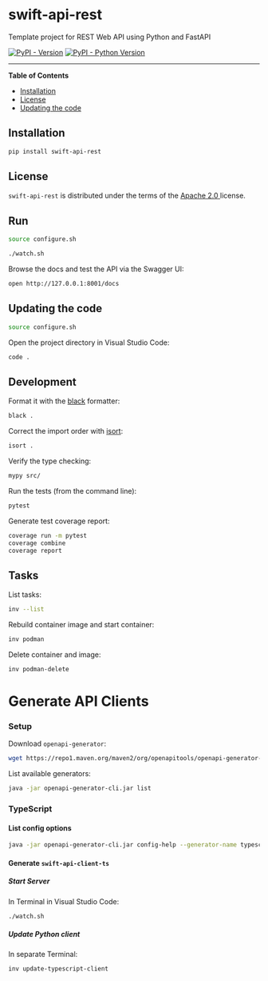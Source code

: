# swift-api-rest

Template project for REST Web API using Python and FastAPI

[![PyPI - Version](https://img.shields.io/pypi/v/swift-api-rest.svg)](https://pypi.org/project/swift-api-rest)
[![PyPI - Python Version](https://img.shields.io/pypi/pyversions/swift-api-rest.svg)](https://pypi.org/project/swift-api-rest)

-----

**Table of Contents**

- [Installation](#installation)
- [License](#license)
- [Updating the code](#updating-the-code)

## Installation

```bash
pip install swift-api-rest
```

## License

`swift-api-rest` is distributed under the terms of the [Apache 2.0 ](https://spdx.org/licenses/Apache-2.0.html) license.

## Run

```bash
source configure.sh

./watch.sh
```

Browse the docs and test the API via the Swagger UI:

```bash
open http://127.0.0.1:8001/docs
```



## Updating the code

```bash
source configure.sh
```

Open the project directory in Visual Studio Code:

```bash
code .
```

## Development

Format it with the [black](https://black.readthedocs.io/en/stable/) formatter:

```sh
black .
```

Correct the import order with [isort](https://pycqa.github.io/isort/):

```sh
isort .
```

Verify the type checking:

```sh
mypy src/
```

Run the tests (from the command line):

```sh
pytest
```

Generate test coverage report:

```bash
coverage run -m pytest
coverage combine
coverage report
```

## Tasks

List tasks:

```bash
inv --list
```

Rebuild container image and start container:

```bash
inv podman
```

Delete container and image:

```bash
inv podman-delete
```

# Generate API Clients

### Setup

Download `openapi-generator`:

```bash
wget https://repo1.maven.org/maven2/org/openapitools/openapi-generator-cli/7.3.0/openapi-generator-cli-7.3.0.jar --output-document openapi-generator-cli.jar
```

List available generators:

```bash
java -jar openapi-generator-cli.jar list
```

### TypeScript

#### List config options

```bash
java -jar openapi-generator-cli.jar config-help --generator-name typescript
```

#### Generate `swift-api-client-ts` 

##### Start Server

In Terminal in Visual Studio Code:

```bash
./watch.sh
```

##### Update Python client

In separate Terminal:

```bash
inv update-typescript-client
```















